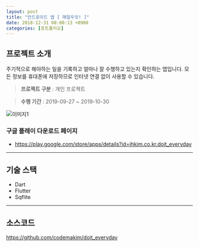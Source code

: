 ```yaml
---
layout: post
title: "안드로이드 앱 [ 매일두잇! ]"
date: 2018-12-31 08:00:13 +0900
categories: [포트폴리오]
---
```


## 프로젝트 소개

주기적으로 해야하는 일을 기록하고 얼마나 잘 수행하고 있는지 확인하는 앱입니다. 모든 정보를 휴대폰에 저장하므로 인터넷 연결 없이 사용할 수 있습니다.

> **프로젝트 구분** : 개인 프로젝트

> **수행 기간** : 2019-09-27 ~ 2019-10-30

![이미지1](https://drive.google.com/uc?id=1RjM5a-_cntiaNj0IoWQl1wT20fxGh23h)

### 구글 플레이 다운로드 페이지
* https://play.google.com/store/apps/details?id=jhkim.co.kr.doit_everyday


---

## 기술 스택
* Dart
* Flutter
* Sqflite

---

## 소스코드
  https://github.com/codemakim/doit_everyday